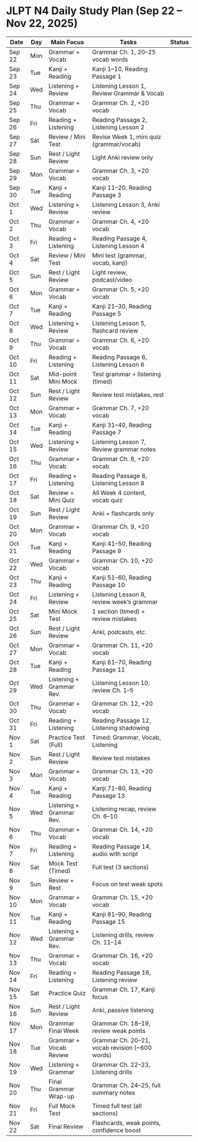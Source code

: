 # JLPT N4 Daily Study Plan (Sep 22 – Nov 22, 2025)

| Date     | Day  | Main Focus              | Tasks                                                      | Status |
|----------|------|--------------------------|-------------------------------------------------------------|--------|
| Sep 22   | Mon  | Grammar + Vocab          | Grammar Ch. 1, 20–25 vocab words                            |        |
| Sep 23   | Tue  | Kanji + Reading          | Kanji 1–10, Reading Passage 1                               |        |
| Sep 24   | Wed  | Listening + Review       | Listening Lesson 1, Review Grammar & Vocab                  |        |
| Sep 25   | Thu  | Grammar + Vocab          | Grammar Ch. 2, +20 vocab                                    |        |
| Sep 26   | Fri  | Reading + Listening      | Reading Passage 2, Listening Lesson 2                       |        |
| Sep 27   | Sat  | Review / Mini Test       | Revise Week 1, mini quiz (grammar/vocab)                    |        |
| Sep 28   | Sun  | Rest / Light Review      | Light Anki review only                                      |        |
| Sep 29   | Mon  | Grammar + Vocab          | Grammar Ch. 3, +20 vocab                                    |        |
| Sep 30   | Tue  | Kanji + Reading          | Kanji 11–20, Reading Passage 3                              |        |
| Oct 1    | Wed  | Listening + Review       | Listening Lesson 3, Anki review                             |        |
| Oct 2    | Thu  | Grammar + Vocab          | Grammar Ch. 4, +20 vocab                                    |        |
| Oct 3    | Fri  | Reading + Listening      | Reading Passage 4, Listening Lesson 4                       |        |
| Oct 4    | Sat  | Review / Mini Test       | Mini test (grammar, vocab, kanji)                           |        |
| Oct 5    | Sun  | Rest / Light Review      | Light review, podcast/video                                 |        |
| Oct 6    | Mon  | Grammar + Vocab          | Grammar Ch. 5, +20 vocab                                    |        |
| Oct 7    | Tue  | Kanji + Reading          | Kanji 21–30, Reading Passage 5                              |        |
| Oct 8    | Wed  | Listening + Review       | Listening Lesson 5, flashcard review                        |        |
| Oct 9    | Thu  | Grammar + Vocab          | Grammar Ch. 6, +20 vocab                                    |        |
| Oct 10   | Fri  | Reading + Listening      | Reading Passage 6, Listening Lesson 6                       |        |
| Oct 11   | Sat  | Mid-point Mini Mock      | Test grammar + listening (timed)                            |        |
| Oct 12   | Sun  | Rest / Light Review      | Review test mistakes, rest                                  |        |
| Oct 13   | Mon  | Grammar + Vocab          | Grammar Ch. 7, +20 vocab                                    |        |
| Oct 14   | Tue  | Kanji + Reading          | Kanji 31–40, Reading Passage 7                              |        |
| Oct 15   | Wed  | Listening + Review       | Listening Lesson 7, Review grammar notes                    |        |
| Oct 16   | Thu  | Grammar + Vocab          | Grammar Ch. 8, +20 vocab                                    |        |
| Oct 17   | Fri  | Reading + Listening      | Reading Passage 8, Listening Lesson 8                       |        |
| Oct 18   | Sat  | Review + Mini Quiz       | All Week 4 content, vocab quiz                              |        |
| Oct 19   | Sun  | Rest / Light Review      | Anki + flashcards only                                      |        |
| Oct 20   | Mon  | Grammar + Vocab          | Grammar Ch. 9, +20 vocab                                    |        |
| Oct 21   | Tue  | Kanji + Reading          | Kanji 41–50, Reading Passage 9                              |        |
| Oct 22   | Wed  | Grammar + Vocab          | Grammar Ch. 10, +20 vocab                                   |        |
| Oct 23   | Thu  | Kanji + Reading          | Kanji 51–60, Reading Passage 10                             |        |
| Oct 24   | Fri  | Listening + Review       | Listening Lesson 9, review week’s grammar                   |        |
| Oct 25   | Sat  | Mini Mock Test           | 1 section (timed) + review mistakes                         |        |
| Oct 26   | Sun  | Rest / Light Review      | Anki, podcasts, etc.                                        |        |
| Oct 27   | Mon  | Grammar + Vocab          | Grammar Ch. 11, +20 vocab                                   |        |
| Oct 28   | Tue  | Kanji + Reading          | Kanji 61–70, Reading Passage 11                             |        |
| Oct 29   | Wed  | Listening + Grammar Rev. | Listening Lesson 10, review Ch. 1–5                         |        |
| Oct 30   | Thu  | Grammar + Vocab          | Grammar Ch. 12, +20 vocab                                   |        |
| Oct 31   | Fri  | Reading + Listening      | Reading Passage 12, Listening shadowing                     |        |
| Nov 1    | Sat  | Practice Test (Full)     | Timed: Grammar, Vocab, Listening                            |        |
| Nov 2    | Sun  | Rest / Light Review      | Review test mistakes                                        |        |
| Nov 3    | Mon  | Grammar + Vocab          | Grammar Ch. 13, +20 vocab                                   |        |
| Nov 4    | Tue  | Kanji + Reading          | Kanji 71–80, Reading Passage 13                             |        |
| Nov 5    | Wed  | Listening + Grammar Rev. | Listening recap, review Ch. 6–10                            |        |
| Nov 6    | Thu  | Grammar + Vocab          | Grammar Ch. 14, +20 vocab                                   |        |
| Nov 7    | Fri  | Reading + Listening      | Reading Passage 14, audio with script                       |        |
| Nov 8    | Sat  | Mock Test (Timed)        | Full test (3 sections)                                      |        |
| Nov 9    | Sun  | Review + Rest            | Focus on test weak spots                                    |        |
| Nov 10   | Mon  | Grammar + Vocab          | Grammar Ch. 15, +20 vocab                                   |        |
| Nov 11   | Tue  | Kanji + Reading          | Kanji 81–90, Reading Passage 15                             |        |
| Nov 12   | Wed  | Listening + Grammar Rev. | Listening drills, review Ch. 11–14                          |        |
| Nov 13   | Thu  | Grammar + Vocab          | Grammar Ch. 16, +20 vocab                                   |        |
| Nov 14   | Fri  | Reading + Listening      | Reading Passage 16, Listening review                        |        |
| Nov 15   | Sat  | Practice Quiz            | Grammar Ch. 17, Kanji focus                                 |        |
| Nov 16   | Sun  | Rest / Light Review      | Anki, passive listening                                     |        |
| Nov 17   | Mon  | Grammar Final Week       | Grammar Ch. 18–19, review weak points                       |        |
| Nov 18   | Tue  | Grammar + Vocab Review   | Grammar Ch. 20–21, vocab revision (~600 words)             |        |
| Nov 19   | Wed  | Listening + Grammar      | Grammar Ch. 22–23, Listening drills                         |        |
| Nov 20   | Thu  | Final Grammar Wrap-up    | Grammar Ch. 24–25, full summary notes                       |        |
| Nov 21   | Fri  | Full Mock Test           | Timed full test (all sections)                              |        |
| Nov 22   | Sat  | Final Review             | Flashcards, weak points, confidence boost                   |        |
